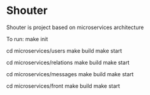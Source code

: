 # Shouter
Shouter is project based on microservices architecture

To run:  make init

cd microservices/users  make build  make start

cd microservices/relations  make build  make start

cd microservices/messages  make build  make start

cd microservices/front  make build  make start
